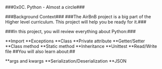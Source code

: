 ###0x0C. Python - Almost a circle###

###Background Context###
###The AirBnB project is a big part of the Higher level curriculum. This project will help you be ready for it.###

###In this project, you will review everything about Python:###

**Import
**Exceptions
**Class
**Private attribute
**Getter/Setter
**Class method
**Static method
**Inheritance
**Unittest
**Read/Write file
##You will also learn about:##

**args and kwargs
**Serialization/Deserialization
**JSON

